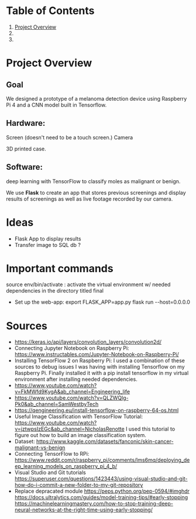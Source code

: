 # Table of Contents

1. [Project Overview](#project-overview)
2. 
3. 

# Project Overview
## Goal
 We designed a prototype of a melanoma detection device using Raspberry Pi 4 and a CNN model built in Tensorflow.
## Hardware:

 Screen (doesn't need to be a touch screen.)
 Camera 

 3D printed case.

## Software:

 deep learning with TensorFlow to classify moles as malignant or benign.

We use **Flask** to create an app that stores previous screenings and display results of screenings as well as live footage recorded by our camera.


# Ideas
- Flask App to display results
- Transfer image to SQL db ?
# Important commands
source env/bin/activate : activate the virtual environment w/ needed dependencies in the directory titled final
- Set up the web-app:
export FLASK_APP=app.py
flask run --host=0.0.0.0
# Sources
- https://keras.io/api/layers/convolution_layers/convolution2d/
- Connecting Jupyter Notebook on Raspberry Pi:
https://www.instructables.com/Jupyter-Notebook-on-Raspberry-Pi/
- Installing TensorFlow 2 on Raspberry Pi:
I used a combination of these sources to debug issues I was having with installing Tensorflow on my Raspberry Pi.
Finally installed it with a pip install tensorflow in my virtual environment after installing needed dependencies.
- https://www.youtube.com/watch?v=FkMWfd9KygA&ab_channel=Engineering_life
- https://www.youtube.com/watch?v=QLZWQlg-Pk0&ab_channel=SamWestbyTech
- https://qengineering.eu/install-tensorflow-on-raspberry-64-os.html
- Useful Image Classification with TensorFlow Tutorial: 
https://www.youtube.com/watch?v=jztwpsIzEGc&ab_channel=NicholasRenotte I used this tutorial to figure out how to build an image classification system.
- Dataset:
https://www.kaggle.com/datasets/fanconic/skin-cancer-malignant-vs-benign
- Connecting TensorFlow to RPi: https://www.reddit.com/r/raspberry_pi/comments/lms6mq/deploying_deep_learning_models_on_raspberry_pi_4_b/
- Visual Studio and Git tutorials
https://superuser.com/questions/1423443/using-visual-studio-and-git-how-do-i-commit-a-new-folder-to-my-git-repository
- Replace depracated module
https://peps.python.org/pep-0594/#imghdr
https://docs.ultralytics.com/guides/model-training-tips/#early-stopping
https://machinelearningmastery.com/how-to-stop-training-deep-neural-networks-at-the-right-time-using-early-stopping/

